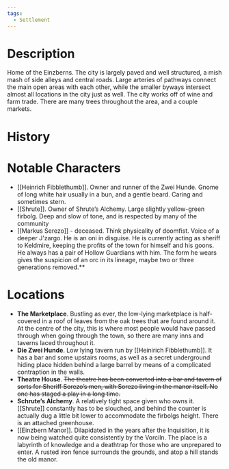 ```yaml
---
tags:
  - Settlement
---
```

# Description
Home of the Einzberns. The city is largely paved and well structured, a mish mash of side alleys and central roads. Large arteries of pathways connect the main open areas with each other, while the smaller byways intersect almost all locations in the city just as well. The city works off of wine and farm trade. There are many trees throughout the area, and a couple markets.
# History

# Notable Characters

- [[Heinrich Fibblethumb]]. Owner and runner of the Zwei Hunde. Gnome of long white hair usually in a bun, and a gentle beard. Caring and sometimes stern.
- [[Shrute]]. Owner of Shrute’s Alchemy. Large slightly yellow-green firbolg. Deep and slow of tone, and is respected by many of the community
- [[Markus Serezo]] - deceased. Think physicality of doomfist. Voice of a deeper J'zargo. He is an oni in disguise. He is currently acting as sheriff to Keldmire, keeping the profits of the town for himself and his goons. He always has a pair of Hollow Guardians with him. The form he wears gives the suspicion of an orc in its lineage, maybe two or three generations removed.**
# Locations
- **The Marketplace**. Bustling as ever, the low-lying marketplace is half-covered in a roof of leaves from the oak trees that are found around it. At the centre of the city, this is where most people would have passed through when going through the town, so there are many inns and taverns laced throughout it.
- **Die Zwei Hunde**. Low lying tavern run by [[Heinirich Fibblethumb]]. It has a bar and some upstairs rooms, as well as a secret underground hiding place hidden behind a large barrel by means of a complicated contraption in the walls.
- **Theatre House**. ~~The theatre has been converted into a bar and tavern of sorts for Sheriff Sorezo’s men, with Sorezo living in the manor itself. No one has staged a play in a long time.~~
- **Schrute’s Alchemy**. A relatively tight space given who owns it. [[Shrute]] constantly has to be slouched, and behind the counter is actually dug a little bit lower to accommodate the firbolgs height. There is an attached greenhouse.
- [[Einzbern Manor]]. Dilapidated in the years after the Inquisition, it is now being watched quite consistently by the Vorciln. The place is a labyrinth of knowledge and a deathtrap for those who are unprepared to enter. A rusted iron fence surrounds the grounds, and atop a hill stands the old manor.
